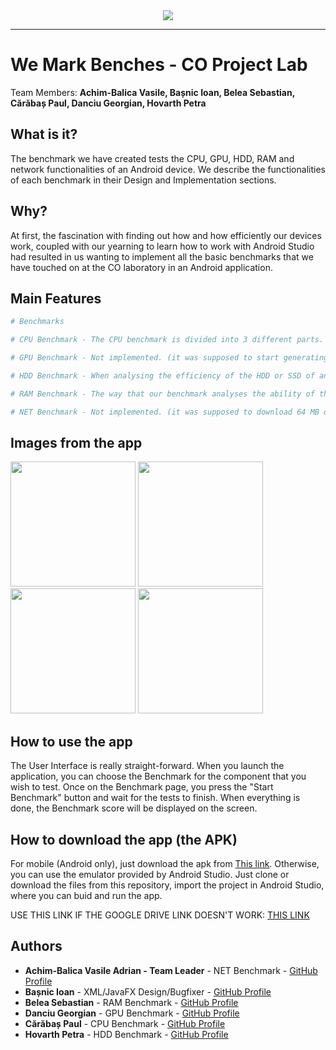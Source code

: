 <div align="center">
  <img src="https://i.ibb.co/jLpS0rY/template-readme.png"><br>
</div>

-----------------

# We Mark Benches - CO Project Lab
Team Members: **Achim-Balica Vasile, Bașnic Ioan, Belea Sebastian, Cărăbaș Paul, Danciu Georgian, Hovarth Petra**
## What is it?
The benchmark we have created tests the CPU, GPU, HDD, RAM and network functionalities of an Android device. We describe the functionalities of each benchmark in their Design and Implementation sections.


## Why?
At first, the fascination with finding out how and how efficiently our devices work, coupled with our yearning to learn how to work with Android Studio had resulted in us wanting to implement all the basic benchmarks that we have touched on at the CO laboratory in an Android application.

## Main Features
```sh
# Benchmarks
```

```sh
# CPU Benchmark - The CPU benchmark is divided into 3 different parts. Each of the tests strain a different part of the processor in a variety of different ways.
```

```sh
# GPU Benchmark - Not implemented. (it was supposed to start generating geometrical shapes, and generate more and more until the framerate reaches 10fps; there, the benchmark stops and the score is computed based on the number of shapes generated)
```

```sh
# HDD Benchmark - When analysing the efficiency of the HDD or SSD of any device, we actually test how easily and fast the device that we are currently testing stores and retrieves information. So, basically, this Benchmark tests the write and read speeds of the storage component.
```

```sh
# RAM Benchmark - The way that our benchmark analyses the ability of the device it tests is by mapping a large file into the RAM, thus triggering the virtual memory mechanism. Using this method, the evaluation consists of performing reads and writes to the previously mentioned file.

```
```sh
# NET Benchmark - Not implemented. (it was supposed to download 64 MB of data from the internet and store them in a buffer composed of byte sized variables; the score is the download speed in MB/s)

```

## Images from the app

<div>
<img src="https://i.ibb.co/Wx3Mmfk/1.jpg" width="200">
<img src="https://i.ibb.co/VTjtHgB/2.jpg" width="200">
<img src="https://i.ibb.co/X2XrDFR/3.jpg" width="200">
<img src="https://i.ibb.co/qBr12SR/4.jpg" width="200">
</div>

## How to use the app
The User Interface is really straight-forward. When you launch the application, you can choose the Benchmark for the component that you wish to test. Once on the Benchmark page, you press the "Start Benchmark" button and wait for the tests to finish. When everything is done, the Benchmark score will be displayed on the screen.

## How to download the app (the APK)
For mobile (Android only), just download the apk from [This link](https://drive.google.com/open?id=1bLJ4OnllOX8FhoZ-Sn564Ko3988aZu00).
Otherwise, you can use the emulator provided by Android Studio. Just clone or download the files from this repository, import the project in Android Studio, where you can buid and run the app.

USE THIS LINK IF THE GOOGLE DRIVE LINK DOESN'T WORK: [THIS LINK](https://ufile.io/znyajjfr)
## Authors
* **Achim-Balica Vasile Adrian - Team Leader** - NET Benchmark - [GitHub Profile](https://github.com/AdrianABV99)
* **Bașnic Ioan** - XML/JavaFX Design/Bugfixer - [GitHub Profile](https://github.com/IoanBasnic)
* **Belea Sebastian** - RAM Benchmark - [GitHub Profile](https://github.com/belea-sebastian)
* **Danciu Georgian** - GPU Benchmark - [GitHub Profile](https://github.com/DreadPirate09)
* **Cărăbaș Paul** - CPU Benchmark - [GitHub Profile](https://github.com/paulcaraa)
* **Hovarth Petra** - HDD Benchmark - [GitHub Profile](https://github.com/Petrified0110)
